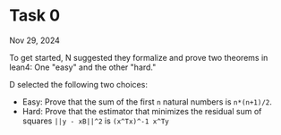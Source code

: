 Task 0
=============
Nov 29, 2024

To get started, N suggested they formalize and prove two theorems in lean4: One "easy" and the other "hard."

D selected the following two choices:
- Easy: Prove that the sum of the first `n` natural numbers  is `n*(n+1)/2`.
- Hard: Prove that the estimator that minimizes the residual sum of squares `||y - xB||^2` is `(x^Tx)^-1 x^Ty`